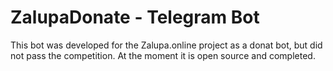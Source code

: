 # ZalupaDonate - Telegram Bot

This bot was developed for the Zalupa.online project as a donat bot, but did not pass the competition. At the moment it is open source and completed.
